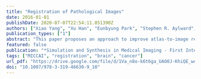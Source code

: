 ```yaml
---
title: "Registration of Pathological Images"
date: 2016-01-01
publishDate: 2020-07-07T22:54:11.051390Z
authors: ["Xiao Yang", "Xu Han", "Eunbyung Park", "Stephen R. Aylward", "Roland Kwitt", "Marc Niethammer"]
publication_types: ["1"]
abstract: "This paper proposes an approach to improve atlas-to-image registration accuracy with large pathologies. Instead of directly registering an atlas to a pathological image, the method learns a mapping from the pathological image to a quasi-normal image, for which more accurate registration is possible. Specifically, the method uses a deep variational convolutional encoder-decoder network to learn the mapping. Furthermore, the method estimates local mapping uncertainty through network inference statistics and uses those estimates to down-weight the image registration similarity measure in areas of high uncertainty. The performance of the method is quantified using synthetic brain tumor images and images from the brain tumor segmentation challenge (BRATS 2015)."
featured: false
publication: "*Simulation and Synthesis in Medical Imaging - First International Workshop, SASHIMI 2016, Held in Conjunction with MICCAI 2016, Athens, Greece, October 21, 2016, Proceedings*"
tags: ["MICCAI", "registration", "brain", "cancer"]
url_pdf: "https://drive.google.com/file/d/1Va_n8o-k6t6ga_UAO0J-KhiQE_wqHU4O"
doi: "10.1007/978-3-319-46630-9_10"
---
```


